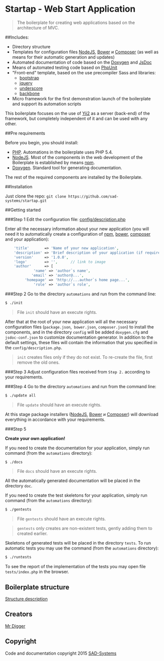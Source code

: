 # Startap - Web Start Application

> The boilerplate for creating web applications based on the architecture of MVC.

##Includes:

* Directory structure
* Templates for configuration files [NodeJS](https://nodejs.org/), [Bower](http://bower.io) и [Composer](https://getcomposer.org) (as well as means for their automatic generation and updates)
* Automated documentation of code based on the [Doxygen](http://www.stack.nl/~dimitri/doxygen) and [JsDoc](http://usejsdoc.org)
* Means of automated testing code based on [PhpUnit](https://phpunit.de)
* "Front-end" template, based on the use precompiler Sass and libraries:
    - [bootstrap](http://getbootstrap.com)
    - [jquery](http://jquery.com)
    - [underscore](http://underscorejs.org)
    - [backbone](http://backbonejs.org)
* Micro framework for the first demonstration launch of the boilerplate and support its automation scripts

This boilerplate focuses on the use of [Yii2](http://www.yiiframework.com) as a server (back-end) of the framework, but completely independent of it and can be used with any other.

##Pre requirements

Before you begin, you should install:

* [PHP](http://php.net/downloads.php). Automations in the boilerplate uses PHP 5.4.
* [NodeJS](https://nodejs.org/en/download/). Most of the components in the web development of the Boilerplate is established by means [npm](https://www.npmjs.com).
* [Doxygen](http://www.stack.nl/~dimitri/doxygen/download.html). Standard tool for generating documentation.

The rest of the required components are installed by the Boilerplate. 

##Installation

Just clone the repo: `git clone https://github.com/sad-systems/startap.git`

##Getting started

###Step 1 
Edit the configuration file: [config/description.php](/config/description.php)

Enter all the necessary information about your new application (you will need it to automatically create a configuration of   [npm](https://docs.npmjs.com/files/package.json), [bower](http://bower.io/docs/creating-packages/),  [composer](https://getcomposer.org/doc/01-basic-usage.md) and your application):

~~~php
    'title'       => 'Name of your new application',
    'description' => 'Brief description of your application (if required)',
    'version'     => '1.0.0', 
    'logo'        => '',      // link to image
    'author'      => [
             'name' => 'author`s name',
            'email' => 'author@...',
         'homepage' => 'http://...author`s home page...',
             'role' => 'author`s role',
~~~

###Step 2
Go to the directory `automations` and run from the command line:

~~~sh
$ ./init
~~~

> File `init` should have an execute rights.

After that at the root of your new application will all the necessary configuration files (`package.json`,` bower.json`, `composer.json`) to install the components, and in the directory `config` will be added `doxygen.cfg` and `jsdoc-conf.json` to customize documentation generator. In addition to the default settings, these files will contain the information that you specified in the `config/description.php`.

> `init` creates files only if they do not exist. To re-create the file, first remove the old ones.

###Step 3
Adjust configuration files received from `Step 2.` according to your requirements.

###Step 4
Go to the directory `automations` and run from the command line:

~~~sh
$ ./update all
~~~

> File `update` should have an execute rights.

At this stage package installers ([NodeJS](https://nodejs.org/), [Bower](http://bower.io) и [Composer](https://getcomposer.org)) will download everything in accordance with your requirements.

###Step 5 

<b>Create your own application!</b>

If you need to create the documentation for your application, simply run command (from the `automations` directory):  

~~~sh
$ ./docs
~~~

> File `docs` should have an execute rights.

All the automatically generated documentation will be placed in the directory `doc`.

If you need to create the test skeletons for your application, simply run command (from the `automations` directory):  

~~~sh
$ ./gentests
~~~

> File `gentests` should have an execute rights.

> `gentests` only creates are non-existent tests, gently adding them to created earlier.

Skeletons of generated tests will be placed in the directory `tests`. To run automatic tests you may use the command (from the `automations` directory): 

~~~sh
$ ./runtests
~~~

To see the report of the implementation of the tests you may open file `tests/index.php` in the browser.

## Boilerplate structure

[Structure description](structure.md)

## Creators

[Mr Digger](mailto://mrdigger@mail.ru)

## Copyright

Code and documentation copyright 2015 [SAD-Systems](http://sad-systems.ru) 

